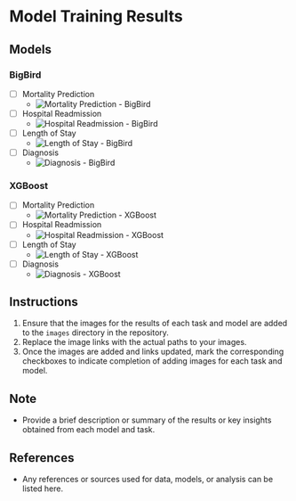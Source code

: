 # Model Training Results

## Models

### BigBird

- [ ] Mortality Prediction
    - ![Mortality Prediction - BigBird](images/bigbird_mortality_prediction.png)
- [ ] Hospital Readmission
    - ![Hospital Readmission - BigBird](images/bigbird_hospital_readmission.png)
- [ ] Length of Stay
    - ![Length of Stay - BigBird](images/bigbird_length_of_stay.png)
- [ ] Diagnosis
    - ![Diagnosis - BigBird](images/bigbird_diagnosis.png)

### XGBoost

- [ ] Mortality Prediction
    - ![Mortality Prediction - XGBoost](images/xgboost_mortality_prediction.png)
- [ ] Hospital Readmission
    - ![Hospital Readmission - XGBoost](images/xgboost_hospital_readmission.png)
- [ ] Length of Stay
    - ![Length of Stay - XGBoost](images/xgboost_length_of_stay.png)
- [ ] Diagnosis
    - ![Diagnosis - XGBoost](images/xgboost_diagnosis.png)

## Instructions

1. Ensure that the images for the results of each task and model are added to the `images` directory in the repository.
2. Replace the image links with the actual paths to your images.
3. Once the images are added and links updated, mark the corresponding checkboxes to indicate completion of adding images for each task and model.

## Note

- Provide a brief description or summary of the results or key insights obtained from each model and task.

## References

- Any references or sources used for data, models, or analysis can be listed here.
